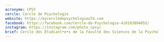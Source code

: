 ```yaml
---
acronyme: CPSY
cercle: Cercle de Psychologie
website: https://mycercledepsychologieulb.com
facebook: https://facebook.com/Cercle-de-Psychologie-410183894055/
instagram: https://instagram.com/photo_cpsy/
brief: Cercle des Étudiant•e•s de la Faculté des Sciences de la Psychologie et de l'Éducation
---
```

